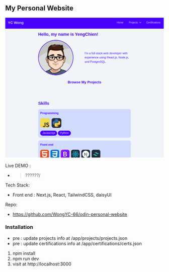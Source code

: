 <!-- GETTING STARTED -->
## My Personal Website

![photo](personal-website.png)

Live DEMO : 
- >??????/

Tech Stack:
- Front end : Next.js, React, TailwindCSS, daisyUI

Repo:
- https://github.com/WongYC-66/odin-personal-website

### Installation
- pre : update projects info at /app/projects/projects.json
- pre : update certifications info at /app/certifications/certs.json

1. npm install
2. npm run dev
3. visit at http://localhost:3000
